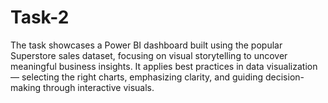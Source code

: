 # Task-2
The task showcases a Power BI dashboard built using the popular Superstore sales dataset, focusing on visual storytelling to uncover meaningful business insights. It applies best practices in data visualization — selecting the right charts, emphasizing clarity, and guiding decision-making through interactive visuals.
